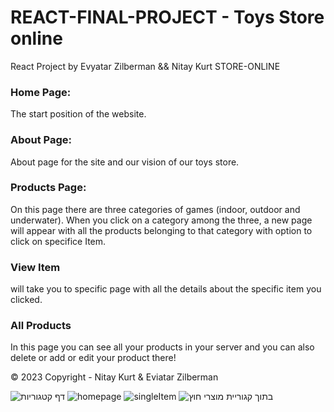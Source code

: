 # REACT-FINAL-PROJECT - Toys Store online
React Project by Evyatar Zilberman && Nitay Kurt STORE-ONLINE

### Home Page:
The start position of the website.

### About Page:
About page for the site and our vision of our toys store.

### Products Page:
On this page there are three categories of games (indoor, outdoor and underwater).
When you click on a category among the three, a new page will appear with all the products belonging to that category with option to click on specifice Item.

### View Item 
will take you to specific page with all the details about the specific item you clicked.

### All Products
In this page you can see all your products in your server and you can also delete or add or edit your product there!


© 2023 Copyright - Nitay Kurt & Eviatar Zilberman

![דף קטגוריות](https://user-images.githubusercontent.com/104898225/219352905-fb1756a7-648c-408c-aa1a-31d39b671a3c.png)
![homepage](https://user-images.githubusercontent.com/104898225/219352911-a41d42eb-ae2f-419c-bacc-afe18fd986cb.png)
![singleItem](https://user-images.githubusercontent.com/104898225/219352915-93867b9b-7bad-4b98-993d-e83ea45eb608.png)
![בתוך קגוריית מוצרי חוץ](https://user-images.githubusercontent.com/104898225/219352916-5f97e500-ef16-44c6-adae-3f0b87f4c830.png)
